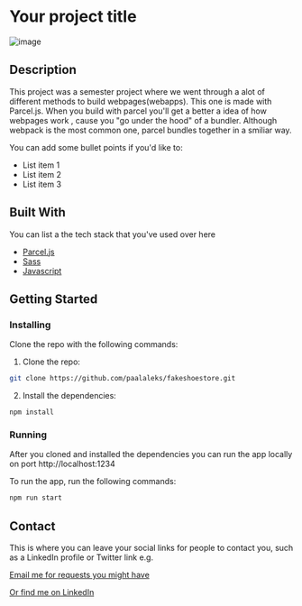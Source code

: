 # Your project title

![image](https://res.cloudinary.com/paalaleks/image/upload/v1671140172/medium_Screenshot_2022_12_15_at_22_35_19_9cc06b43ba.png)

## Description

This project was a semester project where we went through a alot of different methods to build webpages(webapps). This one is made with Parcel.js. When you build with parcel you'll get a better a idea of how webpages work , cause you "go under the hood" of a bundler. Although webpack is the most common one, parcel bundles together in a smiliar way.

You can add some bullet points if you'd like to:

- List item 1
- List item 2
- List item 3

## Built With

You can list a the tech stack that you've used over here

- [Parcel.js](https://parceljs.org/)
- [Sass](https://sass-lang.com)
- [Javascript](https://https://www.w3schools.com/js/)

## Getting Started

### Installing

Clone the repo with the following commands:

1. Clone the repo:

```bash
git clone https://github.com/paalaleks/fakeshoestore.git
```

2. Install the dependencies:

```
npm install
```

### Running

After you cloned and installed the dependencies you can run the app locally on port http://localhost:1234

To run the app, run the following commands:

```bash
npm run start
```

## Contact

This is where you can leave your social links for people to contact you, such as a LinkedIn profile or Twitter link e.g.

[Email me for requests you might have](mailto:paalaleks@hotmail.com)

[Or find me on LinkedIn](www.linkedin.com/in/fullstakk)

